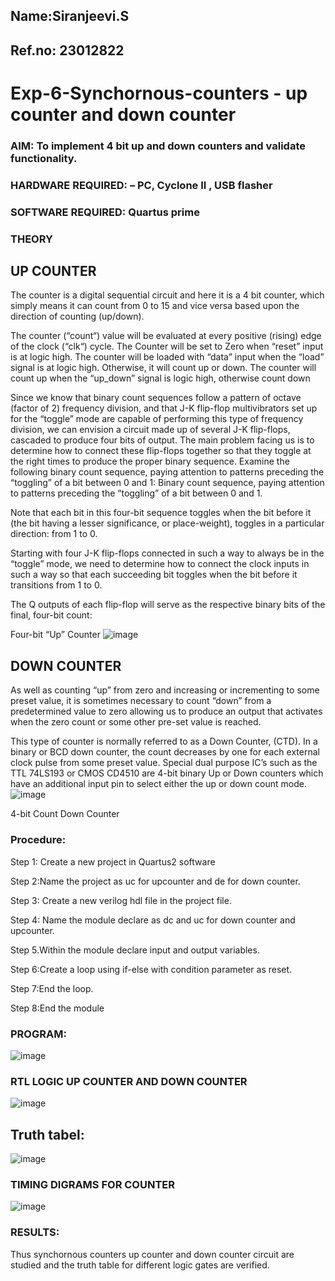 ## Name:Siranjeevi.S
## Ref.no: 23012822

# Exp-6-Synchornous-counters - up counter and down counter 
### AIM: To implement 4 bit up and down counters and validate  functionality.
### HARDWARE REQUIRED:  – PC, Cyclone II , USB flasher
### SOFTWARE REQUIRED:   Quartus prime
### THEORY 

## UP COUNTER 
The counter is a digital sequential circuit and here it is a 4 bit counter, which simply means it can count from 0 to 15 and vice versa based upon the direction of counting (up/down). 

The counter (“count“) value will be evaluated at every positive (rising) edge of the clock (“clk“) cycle.
The Counter will be set to Zero when “reset” input is at logic high.
The counter will be loaded with “data” input when the “load” signal is at logic high. Otherwise, it will count up or down.
The counter will count up when the “up_down” signal is logic high, otherwise count down

Since we know that binary count sequences follow a pattern of octave (factor of 2) frequency division, and that J-K flip-flop multivibrators set up for the “toggle” mode are capable of performing this type of frequency division, we can envision a circuit made up of several J-K flip-flops, cascaded to produce four bits of output.
The main problem facing us is to determine how to connect these flip-flops together so that they toggle at the right times to produce the proper binary sequence.
Examine the following binary count sequence, paying attention to patterns preceding the “toggling” of a bit between 0 and 1:
Binary count sequence, paying attention to patterns preceding the “toggling” of a bit between 0 and 1.

Note that each bit in this four-bit sequence toggles when the bit before it (the bit having a lesser significance, or place-weight), toggles in a particular direction: from 1 to 0.



 
 

Starting with four J-K flip-flops connected in such a way to always be in the “toggle” mode, we need to determine how to connect the clock inputs in such a way so that each succeeding bit toggles when the bit before it transitions from 1 to 0.

The Q outputs of each flip-flop will serve as the respective binary bits of the final, four-bit count:

 
 

Four-bit “Up” Counter
![image](https://user-images.githubusercontent.com/36288975/169644758-b2f4339d-9532-40c5-af40-8f4f8c942e2c.png)



## DOWN COUNTER 

As well as counting “up” from zero and increasing or incrementing to some preset value, it is sometimes necessary to count “down” from a predetermined value to zero allowing us to produce an output that activates when the zero count or some other pre-set value is reached.

This type of counter is normally referred to as a Down Counter, (CTD). In a binary or BCD down counter, the count decreases by one for each external clock pulse from some preset value. Special dual purpose IC’s such as the TTL 74LS193 or CMOS CD4510 are 4-bit binary Up or Down counters which have an additional input pin to select either the up or down count mode.
![image](https://user-images.githubusercontent.com/36288975/169644844-1a14e123-7228-4ed8-81a9-eb937dff4ac8.png)


4-bit Count Down Counter
### Procedure:
Step 1: Create a new project in Quartus2 software

Step 2:Name the project as uc for upcounter and de for down counter.

Step 3: Create a new verilog hdl file in the project file.

Step 4: Name the module declare as dc and uc for down counter and upcounter.

Step 5.Within the module declare input and output variables.

Step 6:Create a loop using if-else with condition parameter as reset.

Step 7:End the loop.

Step 8:End the module



### PROGRAM:
![image](https://github.com/vasanthkumarch/Exp-7-Synchornous-counters-/assets/152168132/1a9776f4-4273-456a-b379-51cbc4180332)


### RTL LOGIC UP COUNTER AND DOWN COUNTER  
![image](https://github.com/vasanthkumarch/Exp-7-Synchornous-counters-/assets/152168132/4d4d9498-efb8-4397-ac0c-0b7ab3bb41b5)

## Truth tabel:
![image](https://github.com/vasanthkumarch/Exp-7-Synchornous-counters-/assets/152168132/eb6216eb-d8fb-445a-b8b5-2f5fe50a0821)

### TIMING DIGRAMS FOR COUNTER  
![image](https://github.com/vasanthkumarch/Exp-7-Synchornous-counters-/assets/152168132/932011d1-d2b4-4944-be5b-13783cb89f28)


### RESULTS:
Thus synchornous counters up counter and down counter circuit are studied and the truth table for different logic gates are verified.
